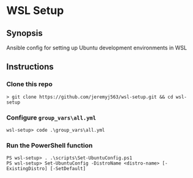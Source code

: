 # WSL Setup

## Synopsis
Ansible config for setting up Ubuntu development environments in WSL

## Instructions

### Clone this repo
```
> git clone https://github.com/jeremyj563/wsl-setup.git && cd wsl-setup
```

### Configure `group_vars\all.yml`
```
wsl-setup> code .\group_vars\all.yml
```

### Run the PowerShell function
```
PS wsl-setup> . .\scripts\Set-UbuntuConfig.ps1
PS wsl-setup> Set-UbuntuConfig -DistroName <distro-name> [-ExistingDistro] [-SetDefault]
```